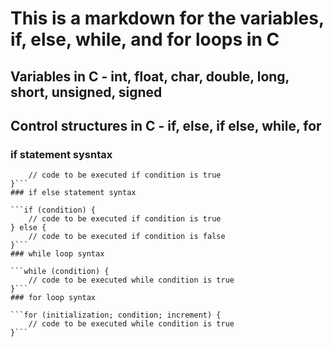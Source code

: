 # This is a markdown for the variables, if, else, while, and for loops in C

## Variables in C - int, float, char, double, long, short, unsigned, signed

## Control structures in C - if, else, if else, while, for

### if statement sysntax

```if (condition) {
    // code to be executed if condition is true
}```
### if else statement syntax

```if (condition) {
    // code to be executed if condition is true
} else {
    // code to be executed if condition is false
}```
### while loop syntax

```while (condition) {
    // code to be executed while condition is true
}```
### for loop syntax

```for (initialization; condition; increment) {
    // code to be executed while condition is true
}```

